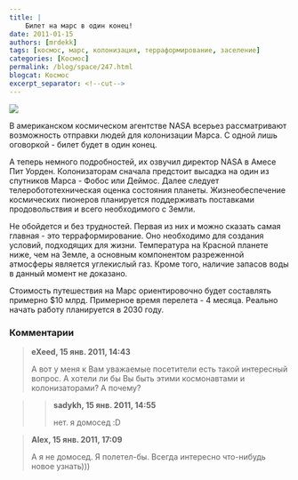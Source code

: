 ```yaml
---
title: |
    Билет на марс в один конец!
date: 2011-01-15
authors: [mrdekk]
tags: [космос, марс, колонизация, терраформирование, заселение]
categories: [Космос]
permalink: /blog/space/247.html
blogcat: Космос
excerpt_separator: <!--cut-->
---
```



![](http://itw66.ru/uploads/images/00/00/01/2011/01/15/cf6e52.png)


В американском космическом агентстве NASA всерьез рассматривают возможность отправки людей для колонизации Марса. С одной лишь оговоркой - билет будет в один конец.

А теперь немного подробностей, их озвучил директор NASA в Амесе Пит Уорден. Колонизаторам сначала предстоит высадка на один из спутников Марса - Фобос или Деймос. Далее следует телеробототехническая оценка состояния планеты. Жизнеобеспечение космических пионеров планируется поддерживать поставками продовольствия и всего необходимого с Земли.

<!--cut-->

Не обойдется и без трудностей. Первая из них и можно сказать самая главная - это терраформирование. Оно необходимо для создания условий, подходящих для жизни. Температура на Красной планете ниже, чем на Земле, а основным компонентом разреженной атмосферы является углекислый газ. Кроме того, наличие запасов воды в данный момент не доказано.

Стоимость путешествия на Марс ориентировочно будет составлять примерно $10 млрд. Примерное время перелета - 4 месяца. Реально начать работу планируется в 2030 году.

### Комментарии

>**eXeed, 15 янв. 2011, 14:43**
>
>А вот у меня к Вам уважаемые посетители есть такой интересный вопрос. А хотели ли бы Вы быть этими космонавтами и колонизаторами? А почему?

>>**sadykh, 15 янв. 2011, 14:55**
>>
>>нет. я домосед :D

>**Alex, 15 янв. 2011, 17:09**
>
>А я не домосед. Я полетел-бы. Всегда интересно что-нибудь новое узнать)))
